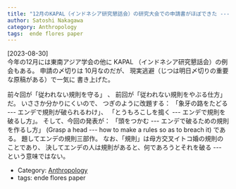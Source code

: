 ```yaml
---
title: "12月のKAPAL（インドネシア研究懇話会）の研究大会での申請書がほぼできた ---題名は「頭をつかむ：破るための規則を作る方法」"
author: Satoshi Nakagawa
category: Anthropology
tags:  ende flores paper
---
```


[2023-08-30]  
 今年の12月には東南アジア学会の他に
KAPAL （インドネシア研究懇話会）の例会もある。
申請の〆切りは 10月なのだが、
現実逃避（じつは明日〆切りの重要な原稿がある）で一気に
書き上げた。

 前々回が「従われない規則を守る」 、
前回が「従われない規則をやぶる仕方」だ。
いささか分かりにくいので、
つぎのように改題する：
「象牙の路をたどる --- エンデで規則が破られるわけ」、
「とうもろこしを搗く --- エンデで規則を破るし方」。
そして、今回の発表が：
「頭をつかむ --- エンデで破るための規則を作るし方」
(Grasp a head --- how to make a rules so as to breach it) である。
題してエンデの規則三部作。
なお、「規則」は母方交叉イトコ婚の規則のことであり、
決してエンデの人は規則があると、何であろうとそれを破る ---
という意味ではない。

- Category: [Anthropology](/categories.html#Anthropology)
- tags:  ende flores paper
